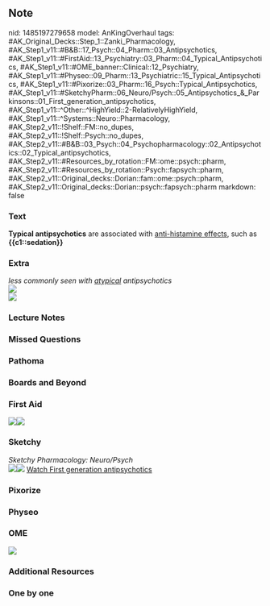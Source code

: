 ## Note
nid: 1485197279658
model: AnKingOverhaul
tags: #AK_Original_Decks::Step_1::Zanki_Pharmacology, #AK_Step1_v11::#B&B::17_Psych::04_Pharm::03_Antipsychotics, #AK_Step1_v11::#FirstAid::13_Psychiatry::03_Pharm::04_Typical_Antipsychotics, #AK_Step1_v11::#OME_banner::Clinical::12_Psychiatry, #AK_Step1_v11::#Physeo::09_Pharm::13_Psychiatric::15_Typical_Antipsychotics, #AK_Step1_v11::#Pixorize::03_Pharm::16_Psych::Typical_Antipsychotics, #AK_Step1_v11::#SketchyPharm::06_Neuro/Psych::05_Antipsychotics_&_Parkinsons::01_First_generation_antipsychotics, #AK_Step1_v11::^Other::^HighYield::2-RelativelyHighYield, #AK_Step1_v11::^Systems::Neuro::Pharmacology, #AK_Step2_v11::!Shelf::FM::no_dupes, #AK_Step2_v11::!Shelf::Psych::no_dupes, #AK_Step2_v11::#B&B::03_Psych::04_Psychopharmacology::02_Antipsychotics::02_Typical_antipsychotics, #AK_Step2_v11::#Resources_by_rotation::FM::ome::psych::pharm, #AK_Step2_v11::#Resources_by_rotation::Psych::fapsych::pharm, #AK_Step2_v11::Original_decks::Dorian::fam::ome::psych::pharm, #AK_Step2_v11::Original_decks::Dorian::psych::fapsych::pharm
markdown: false

### Text
<div>
  <b>Typical antipsychotics</b> are associated with
  <u>anti-histamine effects</u>, such as <b>{{c1::sedation}}</b>
</div>

### Extra
<div>
  <i>less commonly seen with <u>atypical</u> antipsychotics</i>
</div><img src="paste-584673898004993.jpg">
<div><img src="paste-595656129380823.jpg"></div>

### Lecture Notes


### Missed Questions


### Pathoma


### Boards and Beyond


### First Aid
<img src="paste-161787123073027.jpg"><img src=
"paste-30584462114819.jpg">

### Sketchy
<div>
  <i>Sketchy Pharmacology: Neuro/Psych</i>
</div><img src=
"Screen%20Shot%202019-09-11%20at%207.26.58%20PM.png"><img src=
"paste-67e026e48bb2bfca035d77a12c44e76ef9bb1704.png"> <a href=
"https://dashboard.sketchy.com/study/medical/courses/medical-pharmacology/units/medical-pharmacology-neuro-psych/videos/medical-pharmacology-neuropsych-antipsychotics-and-parkinsons-first-generation-antipsychotics?utm_source=anki&utm_medium=partnership&utm_campaign=february_update&utm_content=medical">
Watch First generation antipsychotics</a>

### Pixorize


### Physeo


### OME
<div class="ome-widget">
  <a href=
  "https://onlinemeded.org/spa/psychiatry?ref=anki"><img src=
  "_OME_AnkiFlashcards_Topic_2.png"></a>
</div>

### Additional Resources


### One by one

